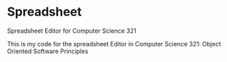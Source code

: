 # Spreadsheet
Spreadsheet Editor for Computer Science 321

This is my code for the spreadsheet Editor in Computer Science 321: Object Oriented Software Principles
